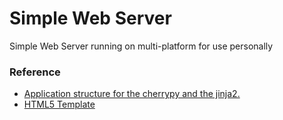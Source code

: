 # Simple Web Server

Simple Web Server running on multi-platform for use personally


### Reference
+ [Application structure for the cherrypy and the jinja2.](http://stackoverflow.com/questions/16844182/getting-started-with-cherrypy-and-jinja2/26973559#26973559)
+ [HTML5 Template](https://html5up.net/phantom)
